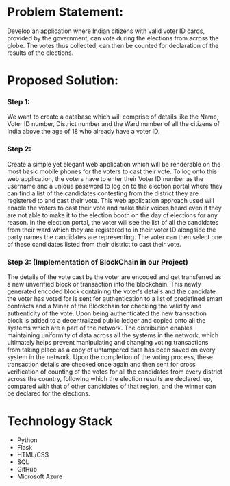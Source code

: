 # Problem Statement:

Develop an application where Indian citizens with valid voter ID cards, provided by the government, can vote during the elections from across the globe. The votes thus collected, can then be counted for declaration of the results of the elections.

# Proposed Solution:

### Step 1:

We want to create a database which will comprise of details like the Name,  Voter ID number, District number and the Ward number of all the citizens of India above the age of 18 who already have a voter ID. 

### Step 2:

Create a simple yet elegant web application which will be renderable on the most basic mobile phones for the voters to cast their vote. To log onto this web application, the voters have to enter their Voter ID number as the username and a unique password to log on to the election portal where they can find a list of the candidates contesting from the district they are registered to and cast their vote. This web application approach used will enable the voters to cast their vote and make their voices heard even if they are not able to make it to the election booth on the day of elections for any reason. In the election portal, the voter will see the list of all the candidates from their ward which they are registered to in their voter ID alongside the party names the candidates are representing. The voter can then select one of these candidates listed from their district to cast their vote.

### Step 3: (Implementation of BlockChain in our Project)

The details of the vote cast by the voter are encoded and get transferred as a new unverified block or transaction into the blockchain. This newly generated encoded block containing the voter's details and the candidate the voter has voted for is sent for authentication to a list of predefined smart contracts and a Miner of the Blockchain for checking the validity and authenticity of the vote. Upon being authenticated the new transaction block is added to a decentralized public ledger and copied onto all the systems which are a part of the network. The distribution enables maintaining uniformity of data across all the systems in the network, which ultimately helps prevent manipulating and changing voting transactions from taking place as a copy of untampered data has been saved on every system in the network. Upon the completion of the voting process, these transaction details are checked once again and then sent for cross verification of counting of the votes for all the candidates from every district across the country, following which the election results are declared. 
up, compared with that of other candidates of that region,  and the winner can be declared for the elections.

# Technology Stack

* Python
* Flask
* HTML/CSS
* SQL
* GitHub
* Microsoft Azure
